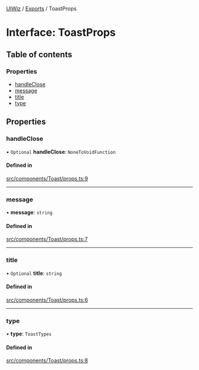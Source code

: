 [UIWiz](../README.md) / [Exports](../modules.md) / ToastProps

# Interface: ToastProps

## Table of contents

### Properties

- [handleClose](ToastProps.md#handleclose)
- [message](ToastProps.md#message)
- [title](ToastProps.md#title)
- [type](ToastProps.md#type)

## Properties

### handleClose

• `Optional` **handleClose**: `NoneToVoidFunction`

#### Defined in

[src/components/Toast/props.ts:9](https://github.com/milad-afkhami/ui-wiz/blob/2a8f5d9551e165b307f5679441be984038f224a2/src/components/Toast/props.ts#L9)

---

### message

• **message**: `string`

#### Defined in

[src/components/Toast/props.ts:7](https://github.com/milad-afkhami/ui-wiz/blob/2a8f5d9551e165b307f5679441be984038f224a2/src/components/Toast/props.ts#L7)

---

### title

• `Optional` **title**: `string`

#### Defined in

[src/components/Toast/props.ts:6](https://github.com/milad-afkhami/ui-wiz/blob/2a8f5d9551e165b307f5679441be984038f224a2/src/components/Toast/props.ts#L6)

---

### type

• **type**: `ToastTypes`

#### Defined in

[src/components/Toast/props.ts:8](https://github.com/milad-afkhami/ui-wiz/blob/2a8f5d9551e165b307f5679441be984038f224a2/src/components/Toast/props.ts#L8)
